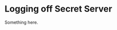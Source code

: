 [title]: # (Logging off Secret Server)
[tags]: # (XXX)
[priority]: # (6455)
# Logging off Secret Server
Something here.
